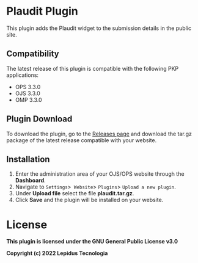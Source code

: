 # Plaudit Plugin 

This plugin adds the Plaudit widget to the submission details in the public site.

## Compatibility

The latest release of this plugin is compatible with the following PKP applications:

* OPS 3.3.0
* OJS 3.3.0
* OMP 3.3.0


## Plugin Download

To download the plugin, go to the [Releases page](https://github.com/lepidus/plaudit/releases) and download the tar.gz package of the latest release compatible with your website.

## Installation

1. Enter the administration area of ​​your OJS/OPS website through the __Dashboard__.
2. Navigate to `Settings`>` Website`> `Plugins`> `Upload a new plugin`.
3. Under __Upload file__ select the file __plaudit.tar.gz__.
4. Click __Save__ and the plugin will be installed on your website.


# License
__This plugin is licensed under the GNU General Public License v3.0__

__Copyright (c) 2022 Lepidus Tecnologia__
